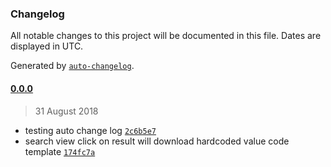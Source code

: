 ### Changelog

All notable changes to this project will be documented in this file. Dates are displayed in UTC.

Generated by [`auto-changelog`](https://github.com/CookPete/auto-changelog).

#### [0.0.0](https://github.com/RuiqingQiu/Qeetcode/compare/0.0.0...0.0.0)

> 31 August 2018

- testing auto change log [`2c6b5e7`](https://github.com/RuiqingQiu/Qeetcode/commit/2c6b5e7501ed19a488cb4532d6652d7babeaf8dd)
- search view click on result will download hardcoded value code template [`174fc7a`](https://github.com/RuiqingQiu/Qeetcode/commit/174fc7a7ccb8b0a5195e32a67ee623f5c74daeba)
